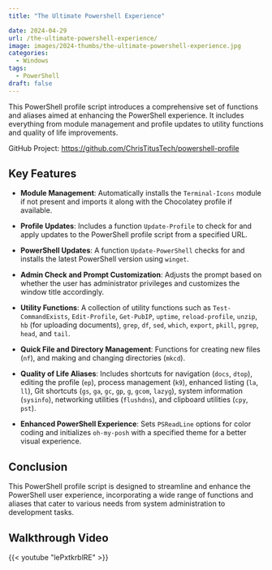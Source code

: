```yaml
---
title: "The Ultimate Powershell Experience"

date: 2024-04-29
url: /the-ultimate-powershell-experience/
image: images/2024-thumbs/the-ultimate-powershell-experience.jpg
categories:
  - Windows
tags:
  - PowerShell
draft: false
---
```

This PowerShell profile script introduces a comprehensive set of functions and aliases aimed at enhancing the PowerShell experience. It includes everything from module management and profile updates to utility functions and quality of life improvements.
<!--more-->

GitHub Project: <https://github.com/ChrisTitusTech/powershell-profile>

## Key Features

- **Module Management**: Automatically installs the `Terminal-Icons` module if not present and imports it along with the Chocolatey profile if available.

- **Profile Updates**: Includes a function `Update-Profile` to check for and apply updates to the PowerShell profile script from a specified URL.

- **PowerShell Updates**: A function `Update-PowerShell` checks for and installs the latest PowerShell version using `winget`.

- **Admin Check and Prompt Customization**: Adjusts the prompt based on whether the user has administrator privileges and customizes the window title accordingly.

- **Utility Functions**: A collection of utility functions such as `Test-CommandExists`, `Edit-Profile`, `Get-PubIP`, `uptime`, `reload-profile`, `unzip`, `hb` (for uploading documents), `grep`, `df`, `sed`, `which`, `export`, `pkill`, `pgrep`, `head`, and `tail`.

- **Quick File and Directory Management**: Functions for creating new files (`nf`), and making and changing directories (`mkcd`).

- **Quality of Life Aliases**: Includes shortcuts for navigation (`docs`, `dtop`), editing the profile (`ep`), process management (`k9`), enhanced listing (`la`, `ll`), Git shortcuts (`gs`, `ga`, `gc`, `gp`, `g`, `gcom`, `lazyg`), system information (`sysinfo`), networking utilities (`flushdns`), and clipboard utilities (`cpy`, `pst`).

- **Enhanced PowerShell Experience**: Sets `PSReadLine` options for color coding and initializes `oh-my-posh` with a specified theme for a better visual experience.

## Conclusion

This PowerShell profile script is designed to streamline and enhance the PowerShell user experience, incorporating a wide range of functions and aliases that cater to various needs from system administration to development tasks.

## Walkthrough Video

{{< youtube "lePxtkrblRE" >}}
